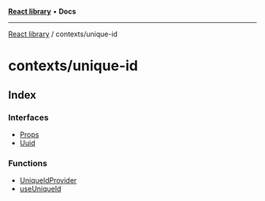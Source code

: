 [**React library**](../../index.md) • **Docs**

***

[React library](../../modules.md) / contexts/unique-id

# contexts/unique-id

## Index

### Interfaces

- [Props](interfaces/Props.md)
- [Uuid](interfaces/Uuid.md)

### Functions

- [UniqueIdProvider](functions/UniqueIdProvider.md)
- [useUniqueId](functions/useUniqueId.md)
